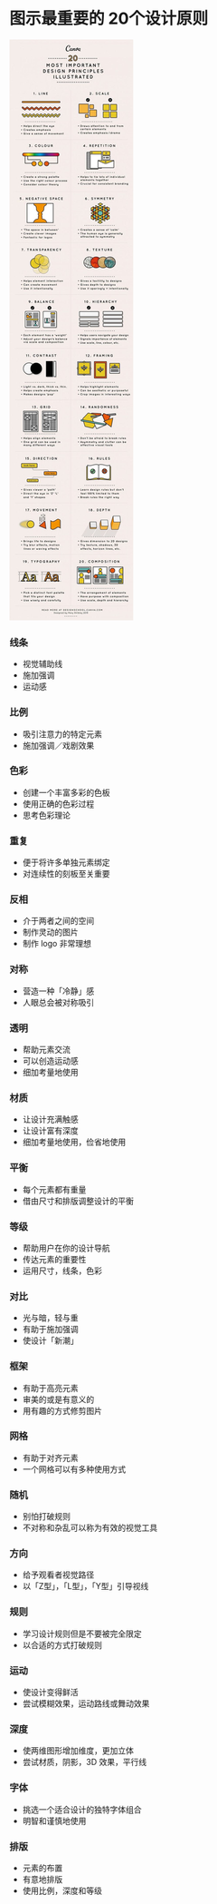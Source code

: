 # 图示最重要的 20个设计原则

![](20principles.jpg)

### 线条

- 视觉辅助线
- 施加强调
- 运动感

### 比例

- 吸引注意力的特定元素
- 施加强调／戏剧效果

### 色彩

- 创建一个丰富多彩的色板
- 使用正确的色彩过程
- 思考色彩理论

### 重复

- 便于将许多单独元素绑定
- 对连续性的刻板至关重要

### 反相

- 介于两者之间的空间
- 制作灵动的图片
- 制作 logo 非常理想

### 对称

- 营造一种「冷静」感
- 人眼总会被对称吸引

### 透明

- 帮助元素交流
- 可以创造运动感
- 细加考量地使用

### 材质

- 让设计充满触感
- 让设计富有深度
- 细加考量地使用，俭省地使用

### 平衡

- 每个元素都有重量
- 借由尺寸和排版调整设计的平衡

### 等级

- 帮助用户在你的设计导航
- 传达元素的重要性
- 运用尺寸，线条，色彩

### 对比

- 光与暗，轻与重
- 有助于施加强调
- 使设计「新潮」

### 框架

- 有助于高亮元素
- 审美的或是有意义的
- 用有趣的方式修剪图片

### 网格

- 有助于对齐元素
- 一个网格可以有多种使用方式

### 随机

- 别怕打破规则
- 不对称和杂乱可以称为有效的视觉工具

### 方向

- 给予观看者视觉路径
- 以「Z型」，「L型」，「Y型」引导视线

### 规则

- 学习设计规则但是不要被完全限定
- 以合适的方式打破规则

### 运动

- 使设计变得鲜活
- 尝试模糊效果，运动路线或舞动效果

### 深度

- 使两维图形增加维度，更加立体
- 尝试材质，阴影，3D 效果，平行线

### 字体

- 挑选一个适合设计的独特字体组合
- 明智和谨慎地使用
 
### 排版

- 元素的布置
- 有意地排版
- 使用比例，深度和等级
